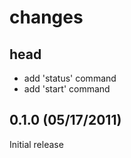# changes

## head
* add 'status' command
* add 'start' command

## 0.1.0 (05/17/2011)
Initial release
